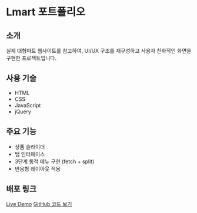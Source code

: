 # Lmart 포트폴리오

## 소개
실제 대형마트 웹사이트를 참고하여, UI/UX 구조를 재구성하고 사용자 친화적인 화면을 구현한 프로젝트입니다.

## 사용 기술
- HTML
- CSS
- JavaScript
- jQuery

## 주요 기능
- 상품 슬라이더
- 탭 인터페이스
- 3단계 동적 메뉴 구현 (fetch + split)
- 반응형 레이아웃 적용

## 배포 링크
[Live Demo](https://lmart1.netlify.app)
[GitHub 코드 보기](https://github.com/jeh54/portfolio-lmart)
